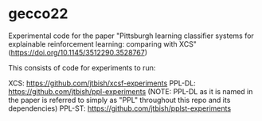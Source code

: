 # gecco22

Experimental code for the paper "Pittsburgh learning classifier systems for explainable reinforcement learning: comparing with XCS" (https://doi.org/10.1145/3512290.3528767)

This consists of code for experiments to run:

XCS: https://github.com/jtbish/xcsf-experiments
PPL-DL: https://github.com/jtbish/ppl-experiments (NOTE: PPL-DL as it is named in the paper is referred to simply as "PPL" throughout this repo and its dependencies)
PPL-ST: https://github.com/jtbish/pplst-experiments
